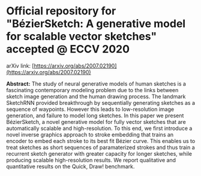 # Official repository for "BézierSketch: A generative model for scalable vector sketches" accepted @ ECCV 2020

arXiv link: [https://arxiv.org/abs/2007.02190](https://arxiv.org/abs/2007.02190)

**Abstract:** The study of neural generative models of human sketches is a fascinating contemporary modeling problem due to the links between sketch image generation and the human drawing process. The landmark SketchRNN provided breakthrough by sequentially generating sketches as a sequence of waypoints. However this leads to low-resolution image generation, and failure to model long sketches. In this paper we present BézierSketch, a novel generative model for fully vector sketches that are automatically scalable and high-resolution. To this end, we first introduce a novel inverse graphics approach to stroke embedding that trains an encoder to embed each stroke to its best fit Bézier curve. This enables us to treat sketches as short sequences of paramaterized strokes and thus train a recurrent sketch generator with greater capacity for longer sketches, while producing scalable high-resolution results. We report qualitative and quantitative results on the Quick, Draw! benchmark.